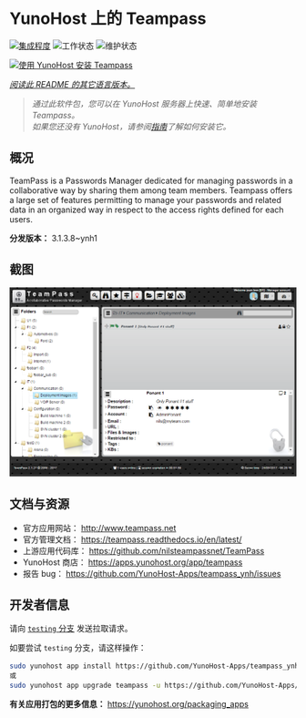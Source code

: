 <!--
注意：此 README 由 <https://github.com/YunoHost/apps/tree/master/tools/readme_generator> 自动生成
请勿手动编辑。
-->

# YunoHost 上的 Teampass

[![集成程度](https://apps.yunohost.org/badge/integration/teampass)](https://ci-apps.yunohost.org/ci/apps/teampass/)
![工作状态](https://apps.yunohost.org/badge/state/teampass)
![维护状态](https://apps.yunohost.org/badge/maintained/teampass)

[![使用 YunoHost 安装 Teampass](https://install-app.yunohost.org/install-with-yunohost.svg)](https://install-app.yunohost.org/?app=teampass)

*[阅读此 README 的其它语言版本。](./ALL_README.md)*

> *通过此软件包，您可以在 YunoHost 服务器上快速、简单地安装 Teampass。*  
> *如果您还没有 YunoHost，请参阅[指南](https://yunohost.org/install)了解如何安装它。*

## 概况

TeamPass is a Passwords Manager dedicated for managing passwords in a collaborative way by sharing them among team members.
Teampass offers a large set of features permitting to manage your passwords and related data in an organized way in respect to the access rights defined for each users.


**分发版本：** 3.1.3.8~ynh1

## 截图

![Teampass 的截图](./doc/screenshots/screenshot.png)

## 文档与资源

- 官方应用网站： <http://www.teampass.net>
- 官方管理文档： <https://teampass.readthedocs.io/en/latest/>
- 上游应用代码库： <https://github.com/nilsteampassnet/TeamPass>
- YunoHost 商店： <https://apps.yunohost.org/app/teampass>
- 报告 bug： <https://github.com/YunoHost-Apps/teampass_ynh/issues>

## 开发者信息

请向 [`testing` 分支](https://github.com/YunoHost-Apps/teampass_ynh/tree/testing) 发送拉取请求。

如要尝试 `testing` 分支，请这样操作：

```bash
sudo yunohost app install https://github.com/YunoHost-Apps/teampass_ynh/tree/testing --debug
或
sudo yunohost app upgrade teampass -u https://github.com/YunoHost-Apps/teampass_ynh/tree/testing --debug
```

**有关应用打包的更多信息：** <https://yunohost.org/packaging_apps>
